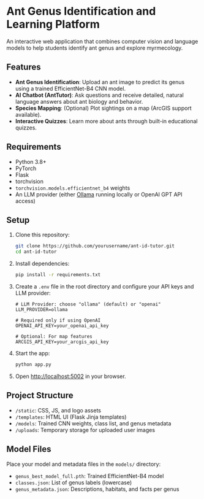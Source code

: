 # Ant Genus Identification and Learning Platform

An interactive web application that combines computer vision and language models to help students identify ant genus and explore myrmecology.

## Features

- **Ant Genus Identification**: Upload an ant image to predict its genus using a trained EfficientNet-B4 CNN model.
- **AI Chatbot (AntTutor)**: Ask questions and receive detailed, natural language answers about ant biology and behavior.
- **Species Mapping**: (Optional) Plot sightings on a map (ArcGIS support available).
- **Interactive Quizzes**: Learn more about ants through built-in educational quizzes.

## Requirements

- Python 3.8+
- PyTorch
- Flask
- torchvision
- `torchvision.models.efficientnet_b4` weights
- An LLM provider (either [Ollama](https://ollama.com) running locally or OpenAI GPT API access)

## Setup

1. Clone this repository:
   ```bash
   git clone https://github.com/yourusername/ant-id-tutor.git
   cd ant-id-tutor
   ```

2. Install dependencies:
   ```bash
   pip install -r requirements.txt
   ```

3. Create a `.env` file in the root directory and configure your API keys and LLM provider:
   ```dotenv
   # LLM Provider: choose "ollama" (default) or "openai"
   LLM_PROVIDER=ollama

   # Required only if using OpenAI
   OPENAI_API_KEY=your_openai_api_key

   # Optional: For map features
   ARCGIS_API_KEY=your_arcgis_api_key
   ```

4. Start the app:
   ```bash
   python app.py
   ```

5. Open [http://localhost:5002](http://localhost:5002) in your browser.

## Project Structure

- `/static`: CSS, JS, and logo assets
- `/templates`: HTML UI (Flask Jinja templates)
- `/models`: Trained CNN weights, class list, and genus metadata
- `/uploads`: Temporary storage for uploaded user images

## Model Files

Place your model and metadata files in the `models/` directory:
- `genus_best_model_full.pth`: Trained EfficientNet-B4 model
- `classes.json`: List of genus labels (lowercase)
- `genus_metadata.json`: Descriptions, habitats, and facts per genus
